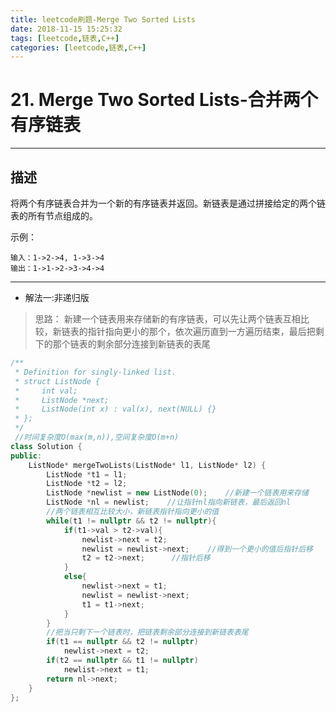 ```yaml
---
title: leetcode刷题-Merge Two Sorted Lists
date: 2018-11-15 15:25:32
tags: [leetcode,链表,C++]
categories: [leetcode,链表,C++]
---
```


# 21. Merge Two Sorted Lists-合并两个有序链表

---

## 描述

将两个有序链表合并为一个新的有序链表并返回。新链表是通过拼接给定的两个链表的所有节点组成的。 

示例：

```
输入：1->2->4, 1->3->4
输出：1->1->2->3->4->4
```

---

- 解法一:非递归版

>思路：
>新建一个链表用来存储新的有序链表，可以先让两个链表互相比较，新链表的指针指向更小的那个，依次遍历直到一方遍历结束，最后把剩下的那个链表的剩余部分连接到新链表的表尾

```c++
/**
 * Definition for singly-linked list.
 * struct ListNode {
 *     int val;
 *     ListNode *next;
 *     ListNode(int x) : val(x), next(NULL) {}
 * };
 */
 //时间复杂度O(max(m,n)),空间复杂度O(m+n)
class Solution {
public:
    ListNode* mergeTwoLists(ListNode* l1, ListNode* l2) {
        ListNode *t1 = l1;
        ListNode *t2 = l2;
        ListNode *newlist = new ListNode(0);    //新建一个链表用来存储
        ListNode *nl = newlist;    //让指针nl指向新链表，最后返回nl
        //两个链表相互比较大小，新链表指针指向更小的值
        while(t1 != nullptr && t2 != nullptr){
            if(t1->val > t2->val){
                newlist->next = t2;
                newlist = newlist->next;    //得到一个更小的值后指针后移
                t2 = t2->next;      //指针后移
            }
            else{
                newlist->next = t1;
                newlist = newlist->next;
                t1 = t1->next;
            }
        }
        //把当只剩下一个链表时，把链表剩余部分连接到新链表表尾
        if(t1 == nullptr && t2 != nullptr)
            newlist->next = t2;     
        if(t2 == nullptr && t1 != nullptr)
            newlist->next = t1;
        return nl->next;
    }
};
```